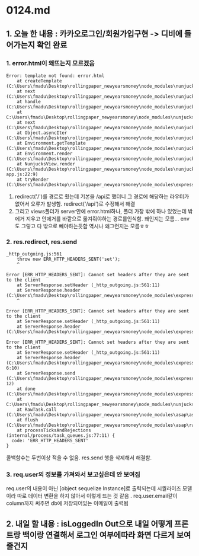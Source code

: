 # 0124.md

## 1. 오늘 한 내용 : 카카오로그인/회원가입구현 -> 디비에 들어가는지 확인 완료

### 1. error.html이 왜뜨는지 모르겠음

```
Error: template not found: error.html
    at createTemplate (C:\Users\fmadu\Desktop\rollingpaper_newyearsmoney\node_modules\nunjucks\src\environment.js:290:15)
    at next (C:\Users\fmadu\Desktop\rollingpaper_newyearsmoney\node_modules\nunjucks\src\lib.js:330:7)
    at handle (C:\Users\fmadu\Desktop\rollingpaper_newyearsmoney\node_modules\nunjucks\src\environment.js:329:11)
    at C:\Users\fmadu\Desktop\rollingpaper_newyearsmoney\node_modules\nunjucks\src\environment.js:339:9
    at next (C:\Users\fmadu\Desktop\rollingpaper_newyearsmoney\node_modules\nunjucks\src\lib.js:328:7)
    at Object.asyncIter (C:\Users\fmadu\Desktop\rollingpaper_newyearsmoney\node_modules\nunjucks\src\lib.js:334:3)
    at Environment.getTemplate (C:\Users\fmadu\Desktop\rollingpaper_newyearsmoney\node_modules\nunjucks\src\environment.js:321:9)
    at Environment.render (C:\Users\fmadu\Desktop\rollingpaper_newyearsmoney\node_modules\nunjucks\src\environment.js:360:10)
    at NunjucksView.render (C:\Users\fmadu\Desktop\rollingpaper_newyearsmoney\node_modules\nunjucks\src\express-app.js:22:9)
    at tryRender (C:\Users\fmadu\Desktop\rollingpaper_newyearsmoney\node_modules\express\lib\application.js:640:10)
```

1. redirect('/')를 경로로 줬는데 기본을 /api로 했더니 그 경로에 해당하는 라우터가 없어서 오류가 발생함. redirect('/api')로 수정해서 해결
2. 그리고 views폴더가 server안에 error.html하나, 폴더 가장 밖에 하나 있었는데 밖에거 지우고 안에거를 바깥으로 옮겨줘야하는 경로를인식함. 왜인지는 모름...
    env도 그렇고 다 밖으로 빼야하는듯함 역시나 왜그런지는 모름ㅎㅎ

### 2. res.redirect, res.send
```
_http_outgoing.js:561
    throw new ERR_HTTP_HEADERS_SENT('set');
    ^

Error [ERR_HTTP_HEADERS_SENT]: Cannot set headers after they are sent to the client
    at ServerResponse.setHeader (_http_outgoing.js:561:11)
    at ServerResponse.header (C:\Users\fmadu\Desktop\rollingpaper_newyearsmoney\node_modules\express\lib\response.js:77
    ^

Error [ERR_HTTP_HEADERS_SENT]: Cannot set headers after they are sent to the client
    at ServerResponse.setHeader (_http_outgoing.js:561:11)
    at ServerResponse.header (C:\Users\fmadu\Desktop\rollingpaper_newyearsmoney\node_modules\express\lib\response.js:77

Error [ERR_HTTP_HEADERS_SENT]: Cannot set headers after they are sent to the client
    at ServerResponse.setHeader (_http_outgoing.js:561:11)
    at ServerResponse.header (C:\Users\fmadu\Desktop\rollingpaper_newyearsmoney\node_modules\express\lib\response.js:77
6:10)
    at ServerResponse.send (C:\Users\fmadu\Desktop\rollingpaper_newyearsmoney\node_modules\express\lib\response.js:170:
12)
    at done (C:\Users\fmadu\Desktop\rollingpaper_newyearsmoney\node_modules\express\lib\response.js:1013:10)
    at C:\Users\fmadu\Desktop\rollingpaper_newyearsmoney\node_modules\nunjucks\src\environment.js:41:5
    at RawTask.call (C:\Users\fmadu\Desktop\rollingpaper_newyearsmoney\node_modules\asap\asap.js:40:19)
    at flush (C:\Users\fmadu\Desktop\rollingpaper_newyearsmoney\node_modules\asap\raw.js:50:29)
    at processTicksAndRejections (internal/process/task_queues.js:77:11) {
  code: 'ERR_HTTP_HEADERS_SENT'
}
```
콜백함수는 두번이상 적을 수 없음. res.send 행을 삭제해서 해결함.

### 3. req.user의 정보를 가져와서 보고싶은데 안 보여짐

req.user의 내용이 아닌 [object sequelize Instance]로 출력되는데 시퀄라이즈 모델이라 따로 데이터 변환을 하지 않아서 이렇게 뜨는 것 같음 .
req.user.email같이 column까지 써주면 db에 저장되어있는 이메일이 출력됨

## 2. 내일 할 내용 : isLoggedIn Out으로 내일 어떻게 프론트랑 백이랑 연결해서 로그인 여부에따라 화면 다르게 보여줄건지

